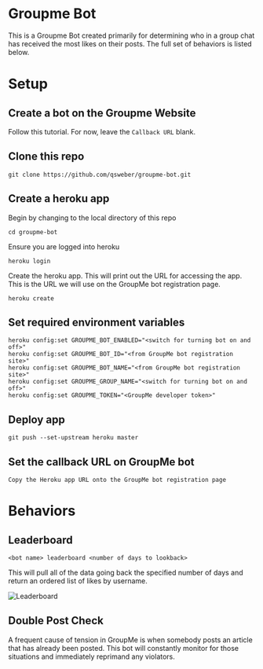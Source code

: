 # Groupme Bot

This is a Groupme Bot created primarily for determining who in a group chat has received the
most likes on their posts. The full set of behaviors is listed below.

# Setup

## Create a bot on the Groupme Website

Follow this tutorial. For now, leave the `Callback URL` blank.

## Clone this repo

    git clone https://github.com/qsweber/groupme-bot.git

## Create a heroku app

Begin by changing to the local directory of this repo

    cd groupme-bot

Ensure you are logged into heroku

    heroku login

Create the heroku app. This will print out the URL for accessing the app. This
is the URL we will use on the GroupMe bot registration page.

    heroku create

## Set required environment variables

    heroku config:set GROUPME_BOT_ENABLED="<switch for turning bot on and off>"
    heroku config:set GROUPME_BOT_ID="<from GroupMe bot registration site>"
    heroku config:set GROUPME_BOT_NAME="<from GroupMe bot registration site>"
    heroku config:set GROUPME_GROUP_NAME="<switch for turning bot on and off>"
    heroku config:set GROUPME_TOKEN="<GroupMe developer token>"

## Deploy app

    git push --set-upstream heroku master

## Set the callback URL on GroupMe bot

    Copy the Heroku app URL onto the GroupMe bot registration page

# Behaviors

## Leaderboard

    <bot name> leaderboard <number of days to lookback>

This will pull all of the data going back the specified number of days and return an ordered list of likes by username.

![Leaderboard](/../screenshots/leaderboard.png?raw=true "Optional Title")

## Double Post Check

A frequent cause of tension in GroupMe is when somebody posts an article that has already been posted. This bot will constantly monitor for those situations and immediately reprimand any violators.
